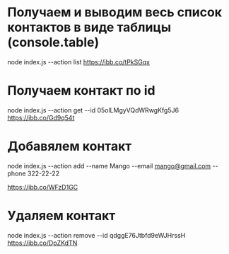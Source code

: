 # Получаем и выводим весь список контактов в виде таблицы (console.table)

node index.js --action list
https://ibb.co/tPkSGqx

# Получаем контакт по id

node index.js --action get --id 05olLMgyVQdWRwgKfg5J6
https://ibb.co/Gd9q54t

# Добавялем контакт

node index.js --action add --name Mango --email mango@gmail.com --phone 322-22-22

https://ibb.co/WFzD1GC

# Удаляем контакт

node index.js --action remove --id qdggE76Jtbfd9eWJHrssH
https://ibb.co/DpZKdTN
